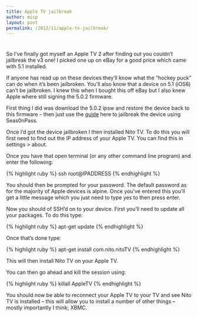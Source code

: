 ```yaml
---
title: Apple TV jailbreak
author: micp
layout: post
permalink: /2012/11/apple-tv-jailbreak/
---
```

# 

So I’ve finally got myself an Apple TV 2 after finding out you couldn’t jailbreak the v3 one! I picked one up on eBay for a good price which came with 5.1 installed.

If anyone has read up on these devices they’ll know what the “hockey puck” can do when it’s been jailbroken. You’ll also know that a device on 5.1 (iOS6) can’t be jailbroken. I knew this when I bought this off eBay but I also knew Apple where still signing the 5.0.2 firmware.

First thing I did was download the 5.0.2 ipsw and restore the device back to this firmware – then just use the [guide][1] here to jailbreak the device using Seas0nPass.

 [1]: http://www.appletvhacks.net/2012/06/06/how-to-jailbreak-apple-tv-2-5-0-2-ios-5-1-1-using-seas0npass-untethered/

Once I’d got the device jailbroken I then installed Nito TV. To do this you will first need to find out the IP address of your Apple TV. You can find this in settings > about.

Once you have that open terminal (or any other command line program) and enter the following:

{% highlight ruby %}
ssh root@IPADDRESS
{% endhighlight %}

You should then be prompted for your password. The default password as for the majority of Apple devices is alpine. Once you’ve entered this you’ll get a little message which you just need to type yes to then press enter.

Now you should of SSH’d on to your device. First you’ll need to update all your packages. To do this type:

{% highlight ruby %}
apt-get update
{% endhighlight %}

Once that’s done type:

{% highlight ruby %}
apt-get install com.nito.nitoTV
{% endhighlight %}

This will then install Nito TV on your Apple TV. 

You can then go ahead and kill the session using:

{% highlight ruby %}
killall AppleTV
{% endhighlight %}

You should now be able to reconnect your Apple TV to your TV and see Nito TV is installed – this will allow you to install a number of other things – mostly importantly I think; XBMC.
